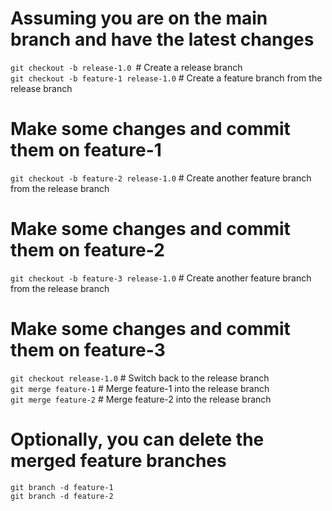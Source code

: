 # Assuming you are on the main branch and have the latest changes 
```git checkout -b release-1.0 ```# Create a release branch  
```git checkout -b feature-1 release-1.0``` # Create a feature branch from the release branch 

# Make some changes and commit them on feature-1 
```git checkout -b feature-2 release-1.0``` # Create another feature branch from the release branch 

# Make some changes and commit them on feature-2 
```git checkout -b feature-3 release-1.0``` # Create another feature branch from the release branch 

# Make some changes and commit them on feature-3 
```git checkout release-1.0``` # Switch back to the release branch   
```git merge feature-1``` # Merge feature-1 into the release branch   
```git merge feature-2``` # Merge feature-2 into the release branch   

# Optionally, you can delete the merged feature branches 
```git branch -d feature-1 ```   
```git branch -d feature-2```
